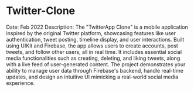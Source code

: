# Twitter-Clone
Date: Feb 2022
Description:
The "TwitterApp Clone" is a mobile application inspired by the original Twitter platform, showcasing features like user authentication, tweet posting, timeline display, and user interactions. Built using UIKit and Firebase, the app allows users to create accounts, post tweets, and follow other users, all in real time. It includes essential social media functionalities such as creating, deleting, and liking tweets, along with a live feed of user-generated content. The project demonstrates your ability to manage user data through Firebase's backend, handle real-time updates, and design an intuitive UI mimicking a real-world social media experience.

